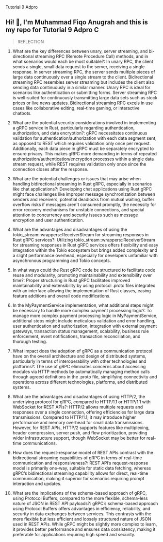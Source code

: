 Tutorial 9 Adpro

## **Hi! :wave:, I'm Muhammad Fiqo Anugrah and this is my repo for Tutorial 9 Adpro C**


> REFLECTION

1. What are the key differences between unary, server streaming, and bi-directional streaming RPC (Remote Procedure Call) methods, and in what scenarios would each be most suitable?:
In unary RPC, the client sends a single, small data request to the server, receiving a single response.
In server streaming RPC, the server sends multiple pieces of large data continuously over a single stream to the client.
Bidirectional streaming RPC resembles server streaming but includes the client also sending data continuously in a similar manner.
Unary RPC is ideal for scenarios like authentication or submitting forms.
Server streaming RPC is well-suited for continuously transmitting large data sets such as stock prices or live news updates.
Bidirectional streaming RPC excels in use cases like collaborative editing, real-time gaming, or interactive chatbots.

2. What are the potential security considerations involved in implementing a gRPC service in Rust, particularly regarding authentication, authorization, and data encryption?:
gRPC necessitates continuous validation for authentication/authorization with each data segment sent, as opposed to REST which requires validation only once per request. Additionally, each data piece in gRPC must be separately encrypted to ensure privacy. This makes gRPC more demanding in terms of repeated authorization/authentication/encryption processes within a single data stream request, while REST requires validation only once since the connection closes after the response.

3. What are the potential challenges or issues that may arise when handling bidirectional streaming in Rust gRPC, especially in scenarios like chat applications?:
Developing chat applications using Rust gRPC might face challenges like improper message synchronization between senders and receivers, potential deadlocks from mutual waiting, buffer overflow risks if messages aren't consumed promptly, the necessity for error recovery mechanisms for unstable connections, and special attention to concurrency and security issues such as message encryption and user authentication.

4. What are the advantages and disadvantages of using the tokio_stream::wrappers::ReceiverStream for streaming responses in Rust gRPC services?:
Utilizing tokio_stream::wrappers::ReceiverStream for streaming responses in Rust gRPC services offers flexibility and easy integration within the Tokio ecosystem but brings added complexity and a slight performance overhead, especially for developers unfamiliar with asynchronous programming and Tokio concepts.

5. In what ways could the Rust gRPC code be structured to facilitate code reuse and modularity, promoting maintainability and extensibility over time?:
Proper structuring in Rust gRPC facilitates improved maintainability and extensibility by using protocol .proto files integrated with an interface allowing the implementation of Rust classes, easing feature additions and overall code modifications.

6. In the MyPaymentService implementation, what additional steps might be necessary to handle more complex payment processing logic?:
To manage more complex payment processing logic in MyPaymentService, additional steps might include meticulous validation and error handling, user authentication and authorization, integration with external payment gateways, transaction status management, scalability, business rule enforcement, event notifications, transaction reconciliation, and thorough testing.

7. What impact does the adoption of gRPC as a communication protocol have on the overall architecture and design of distributed systems, particularly in terms of interoperability with other technologies and platforms?:
The use of gRPC eliminates concerns about accessing modules via HTTP methods by automatically managing method calls through agreed definitions in the .proto file, simplifying connectivity and operations across different technologies, platforms, and distributed systems.

8. What are the advantages and disadvantages of using HTTP/2, the underlying protocol for gRPC, compared to HTTP/1.1 or HTTP/1.1 with WebSocket for REST APIs?:
HTTP/2 allows multiple requests and responses over a single connection, offering efficiencies for large data transmissions. Compared to HTTP/1.1, it may introduce higher performance and memory overhead for small data transmissions. However, for REST APIs, HTTP/2 supports features like multiplexing, header compression, server push, and flow prioritization, providing wider infrastructure support, though WebSocket may be better for real-time communications.

9. How does the request-response model of REST APIs contrast with the bidirectional streaming capabilities of gRPC in terms of real-time communication and responsiveness?:
REST API’s request-response model is primarily one-way, suitable for static data fetching, whereas gRPC’s bidirectional streaming capability allows for direct, real-time communication, making it superior for scenarios requiring prompt interaction and updates.

10. What are the implications of the schema-based approach of gRPC, using Protocol Buffers, compared to the more flexible, schema-less nature of JSON in REST API payloads?:
gRPC’s schema-based approach using Protocol Buffers offers advantages in efficiency, reliability, and security in data exchanges between services. This contrasts with the more flexible but less efficient and loosely structured nature of JSON used in REST APIs. While gRPC might be slightly more complex to learn, it provides better performance and ensures data consistency, making it preferable for applications requiring high speed and security.
